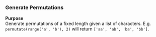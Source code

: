 ### Generate Permutations

**Purpose**<br />
Generate permutations of a fixed length given a list of characters.
E.g. `permutate(range('a', 'b'), 2)` will return `['aa', 'ab', 'ba', 'bb']`.
